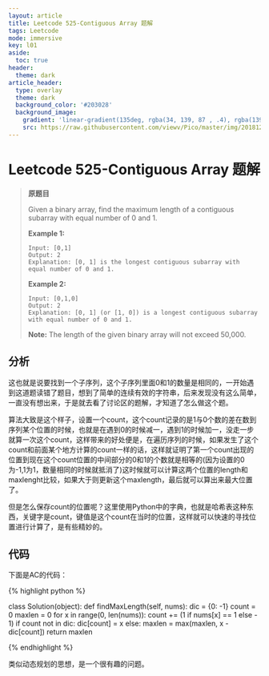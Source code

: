 ```yaml
---
layout: article
title: Leetcode 525-Contiguous Array 题解
tags: Leetcode
mode: immersive
key: l01
aside:
  toc: true
header:
  theme: dark
article_header:
  type: overlay
  theme: dark
  background_color: '#203028'
  background_image:
    gradient: 'linear-gradient(135deg, rgba(34, 139, 87 , .4), rgba(139, 34, 139, .4))'
    src: https://raw.githubusercontent.com/viewv/Pico/master/img/20181226215706.jpg
---
```


# Leetcode 525-Contiguous Array 题解

> **原题目**  
>
> Given a binary array, find the maximum length of a contiguous subarray with equal number of 0 and 1.
>
> **Example 1:**
>
> ```
> Input: [0,1]
> Output: 2
> Explanation: [0, 1] is the longest contiguous subarray with equal number of 0 and 1.
> ```
>
> **Example 2:**
>
> ```
> Input: [0,1,0]
> Output: 2
> Explanation: [0, 1] (or [1, 0]) is a longest contiguous subarray with equal number of 0 and 1.
> ```
>
> **Note:** The length of the given binary array will not exceed 50,000.

## 分析

这也就是说要找到一个子序列，这个子序列里面0和1的数量是相同的，一开始遇到这道题读错了题目，想到了简单的连续有效的字符串，后来发现没有这么简单，一直没有想出来，于是就去看了讨论区的题解，才知道了怎么做这个题。

算法大致是这个样子，设置一个count，这个count记录的是1与0个数的差在数到序列某个位置的时候，也就是在遇到0的时候减一，遇到1的时候加一，没走一步就算一次这个count，这样带来的好处便是，在遍历序列的时候，如果发生了这个count和前面某个地方计算的count一样的话，这样就证明了第一个count出现的位置到现在这个count位置的中间部分的0和1的个数就是相等的(因为设置的0为-1,1为1，数量相同的时候就抵消了)这时候就可以计算这两个位置的length和maxlenght比较，如果大于则更新这个maxlength，最后就可以算出来最大位置了。

但是怎么保存count的位置呢？这里使用Python中的字典，也就是哈希表这种东西，关键字是count，键值是这个count在当时的位置，这样就可以快速的寻找位置进行计算了，是有些精妙的。

## 代码

下面是AC的代码：

{% highlight python %}

class Solution(object):
    def findMaxLength(self, nums):
        dic = {0: -1}
        count = 0
        maxlen = 0
        for x in range(0, len(nums)):
            count += (1 if nums[x] == 1 else - 1)
            if count not in dic:
                dic[count] = x
            else:
                maxlen = max(maxlen, x - dic[count])
        return maxlen

{% endhighlight %}

类似动态规划的思想，是一个很有趣的问题。